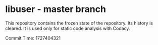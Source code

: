 # libuser - master branch

This repository contains the frozen state of the repository.
Its history is cleared. It is used only for static code
analysis with Codacy.

Commit Time: 1727404321
